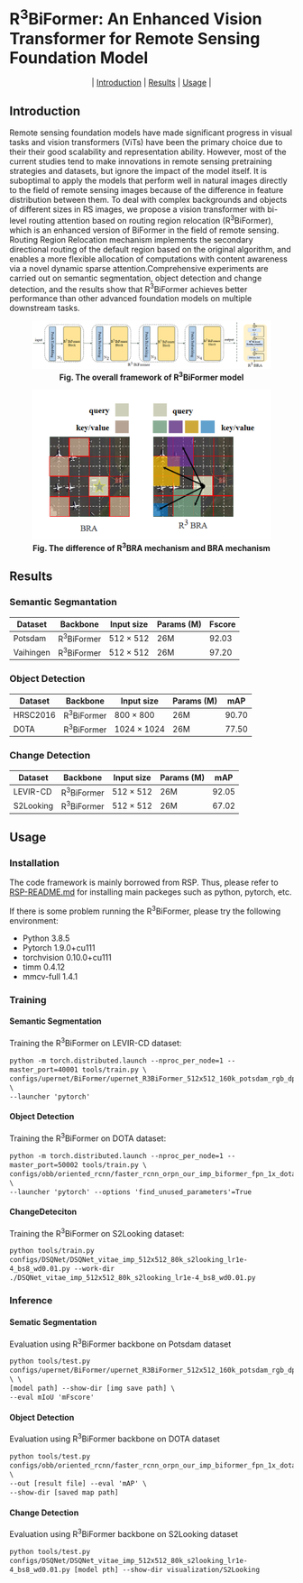 # R<sup>3</sup>BiFormer: An Enhanced Vision Transformer for Remote Sensing Foundation Model

<p align="center">
  | <a href="##Introduction">Introduction</a> |
  <a href="##Results">Results</a> |
  <a href="##usage">Usage</a> |
</p >

## Introduction

Remote sensing foundation models have made significant progress in visual tasks and vision transformers (ViTs) have been the primary choice due to their their good scalability and representation ability. However, most of the current studies tend to make innovations in remote sensing pretraining strategies and datasets, but ignore the impact of the model itself. It is suboptimal to apply the models that perform well in natural images directly to the field of remote sensing images because of the difference in feature distribution between them. To deal with complex backgrounds and objects of different sizes in RS images, we propose a vision transformer with bi-level routing attention based on routing region relocation (R$^3$BiFormer), which is an enhanced version of BiFormer in the field of remote sensing. Routing Region Relocation mechanism implements the secondary directional routing of the default region based on the original algorithm, and enables a more flexible allocation of computations with content awareness via a novel dynamic sparse attention.Comprehensive experiments are carried out on semantic segmentation, object detection and change detection, and the results show that R$^3$BiFormer achieves better performance than other advanced foundation models on multiple downstream tasks.

<figure>
<img src=RBiFormer.png>
<figcaption align = "center"><b>Fig.  The overall framework of R<sup>3</sup>BiFormer model</b></figcaption>
</figure>
<figure>
<div align="center">
<img src=RBRA.png>
</div>
<figcaption align = "center"><b>Fig. The difference of R<sup>3</sup>BRA mechanism and BRA mechanism</b></figcaption>
</figure>

## Results
### Semantic Segmantation
|Dataset|Backbone | Input size | Params (M) | Fscore| 
|-------|-------- | ----------  | ----- | ----- |
| Potsdam |R<sup>3</sup>BiFormer | 512 × 512 | 26M| 92.03 |
| Vaihingen |R<sup>3</sup>BiFormer |  512 × 512 | 26M |97.20 |

### Object Detection
|Dataset|Backbone | Input size | Params (M) | mAP| 
|-------|-------- | ----------  | ----- | ----- |
| HRSC2016 |R<sup>3</sup>BiFormer | 800 × 800 | 26M| 90.70 |
| DOTA |R<sup>3</sup>BiFormer |  1024 × 1024 | 26M |77.50 |

### Change Detection
|Dataset|Backbone | Input size | Params (M) | mAP| 
|-------|-------- | ----------  | ----- | ----- |
| LEVIR-CD |R<sup>3</sup>BiFormer | 512 × 512 | 26M| 92.05 |
| S2Looking |R<sup>3</sup>BiFormer |  512 × 512 | 26M |67.02 |

## Usage
### Installation
The code framework is mainly borrowed from RSP. Thus,
please refer to [RSP-README.md](https://github.com/ViTAE-Transformer/RSP/blob/main/README.md) for installing main packeges such as python, pytorch, etc.

If there is some problem running the R<sup>3</sup>BiFormer, please try the following environment:
- Python 3.8.5
- Pytorch 1.9.0+cu111
- torchvision 0.10.0+cu111
- timm 0.4.12
- mmcv-full 1.4.1
  
### Training
#### Semantic Segmentation
Training the R<sup>3</sup>BiFormer on LEVIR-CD dataset: 

```
python -m torch.distributed.launch --nproc_per_node=1 --master_port=40001 tools/train.py \
configs/upernet/BiFormer/upernet_R3BiFormer_512x512_160k_potsdam_rgb_dpr10_lr6e5_lrd90_ps16_class5_ignore5_optimizer_model.py \
--launcher 'pytorch'
```
#### Object Detection
Training the R<sup>3</sup>BiFormer on DOTA dataset: 

```
python -m torch.distributed.launch --nproc_per_node=1 --master_port=50002 tools/train.py \
configs/obb/oriented_rcnn/faster_rcnn_orpn_our_imp_biformer_fpn_1x_dota20.py \
--launcher 'pytorch' --options 'find_unused_parameters'=True
```

#### ChangeDeteciton
Training the R<sup>3</sup>BiFormer on S2Looking dataset: 

```
python tools/train.py configs/DSQNet/DSQNet_vitae_imp_512x512_80k_s2looking_lr1e-4_bs8_wd0.01.py --work-dir ./DSQNet_vitae_imp_512x512_80k_s2looking_lr1e-4_bs8_wd0.01.py
```
### Inference
#### Sematic Segmentation
Evaluation using R<sup>3</sup>BiFormer backbone on Potsdam dataset
```
python tools/test.py configs/upernet/BiFormer/upernet_R3BiFormer_512x512_160k_potsdam_rgb_dpr10_lr6e5_lrd90_ps16_class5_ignore5_optimizer_model.py \ \
[model path] --show-dir [img save path] \
--eval mIoU 'mFscore'
```

#### Object Detection
Evaluation using R<sup>3</sup>BiFormer backbone on DOTA dataset
```
python tools/test.py configs/obb/oriented_rcnn/faster_rcnn_orpn_our_imp_biformer_fpn_1x_dota20.py \
--out [result file] --eval 'mAP' \
--show-dir [saved map path]
```
#### Change Detection

Evaluation using R<sup>3</sup>BiFormer backbone on S2Looking dataset

```
python tools/test.py configs/DSQNet/DSQNet_vitae_imp_512x512_80k_s2looking_lr1e-4_bs8_wd0.01.py [model pth] --show-dir visualization/S2Looking
```
